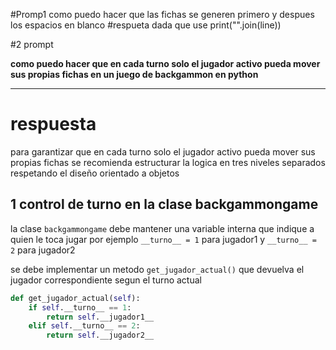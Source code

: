 #Promp1 como puedo hacer que las fichas se generen primero y despues los espacios en blanco
#respueta dada que use  print("".join(line)) 


#2 prompt

**como puedo hacer que en cada turno solo el jugador activo pueda mover sus propias fichas en un juego de backgammon en python**

---

# respuesta

para garantizar que en cada turno solo el jugador activo pueda mover sus propias fichas se recomienda estructurar la logica en tres niveles separados respetando el diseño orientado a objetos

## 1 control de turno en la clase backgammongame

la clase `backgammongame` debe mantener una variable interna que indique a quien le toca jugar por ejemplo `__turno__ = 1` para jugador1 y `__turno__ = 2` para jugador2

se debe implementar un metodo `get_jugador_actual()` que devuelva el jugador correspondiente segun el turno actual

```python
def get_jugador_actual(self):
    if self.__turno__ == 1:
        return self.__jugador1__
    elif self.__turno__ == 2:
        return self.__jugador2__


